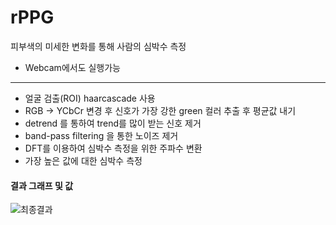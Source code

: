 # rPPG
피부색의 미세한 변화를 통해 사람의 심박수 측정
* Webcam에서도 실행가능
---------------------------------------
- 얼굴 검출(ROI)
haarcascade 사용
- RGB -> YCbCr 변경 후 신호가 가장 강한 green 컬러 추출 후 평균값 내기
- detrend 를 통하여 trend를 많이 받는 신호 제거
- band-pass filtering 을 통한 노이즈 제거
- DFT를 이용하여 심박수 측정을 위한 주파수 변환
- 가장 높은 값에 대한 심박수 측정

#### 결과 그래프 및 값
![최종결과](https://user-images.githubusercontent.com/72767245/97080996-6bf40300-163a-11eb-8cdc-9e86072a9c4d.png)
